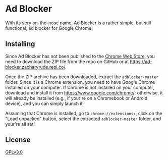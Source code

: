 # **Ad Blocker**

With its very on-the-nose name, Ad Blocker is a rather simple, but still functional, ad blocker for Google Chrome.

## __Installing__

Since Ad Blocker has not been published to the [Chrome Web Store](https://chrome.google.com/webstore), you need to download the ZIP file from the repo on GitHub or at https://ad-blocker.zacharyrude.repl.co/.

Once the ZIP archive has been downloaded, extract the `adblocker-master` folder. Since it is a Chrome extension, you need to have Google Chrome installed on your computer. If Chrome is not installed on your computer, download and install it from https://www.google.com/chrome/; otherwise, it will already be installed (e.g., if your're on a Chromebook or Android device), and you can simply launch it.

Assuming that Chrome is installed, go to `chrome://extensions/`, click on the "Load unpacked" button, select the extracted `adblocker-master` folder, and your're all set!

## **License**

[GPLv3.0](LICENSE.txt)
